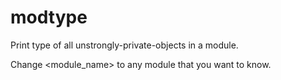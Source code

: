 # modtype
Print type of all unstrongly-private-objects in a module.

Change <module_name> to any module that you want to know.
